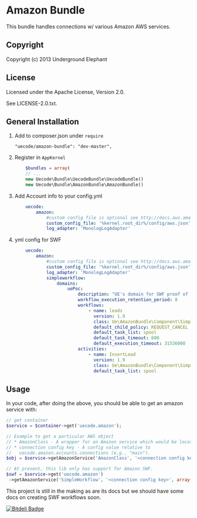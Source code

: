 Amazon Bundle
============

This bundle handles connections w/ various Amazon AWS services.

## Copyright

Copyright (c) 2013 Underground Elephant

## License

Licensed under the Apache License, Version 2.0.

See LICENSE-2.0.txt.

## General Installation

1. Add to composer.json under `require`

	```
	"uecode/amazon-bundle": "dev-master",
	```

2. Register in `AppKernel`

	``` php
		$bundles = array(
		// ...
		new Uecode\Bundle\UecodeBundle\UecodeBundle()
		new Uecode\Bundle\AmazonBundle\AmazonBundle()
	```

3. Add Account info to your config.yml

	```yml
        uecode:
            amazon:
                #custom config file is optional see http://docs.aws.amazon.com/aws-sdk-php/guide/latest/credentials.html for other configuration options    
                custom_config_file: '%kernel.root_dir%/config/aws.json'
                log_adapter: 'MonologLogAdapter'
	```

4. yml config for SWF

    ```yml
        uecode:
            amazon:
                #custom config file is optional see http://docs.aws.amazon.com/aws-sdk-php/guide/latest/credentials.html for other configuration options
                custom_config_file: '%kernel.root_dir%/config/aws.json'
                log_adapter: 'MonologLogAdapter'
                simpleworkflow:
                    domains:
                        uePoc:
                            description: "UE's domain for SWF proof of concept."
                            workflow_execution_retention_period: 8
                            workflows:
                                - name: leads
                                  version: 1.9
                                  class: Ue\AmazonBundle\Component\SimpleWorkFlow\v1_9\Decider
                                  default_child_policy: REQUEST_CANCEL
                                  default_task_list: spool
                                  default_task_timeout: 600
                                  default_execution_timeout: 31536000
                            activities:
                                - name: InsertLead
                                  version: 1.9
                                  class: Ue\AmazonBundle\Component\SimpleWorkFlow\v1_9\Activity\InsertLead
                                  default_task_list: spool
    ```

## Usage

In your code, after doing the above, you should be able to get an amazon service with:

```php
// get container
$service = $container->get('uecode.amazon');
```

```php
// Example to get a particular AWS object
// * AmazonClass - A wrapper for an Amazon service which would be located in Component/.
// * connection config key - A config value relative to
//   uecode.amazon.accounts.connections (e.g., "main").
$obj = $service->getAmazonService('AmazonClass', '<connection config key>', array(<service options>));
```

```php
// At present, this lib only has support for Amazon SWF.
$swf = $service->get('uecode.amazon')
 ->getAmazonService('SimpleWorkflow', '<connection config key>', array(<service options>));
```

This project is still in the making as are its docs but we should have some docs on
creating SWF workflows soon.


[![Bitdeli Badge](https://d2weczhvl823v0.cloudfront.net/uecode/amazon-bundle/trend.png)](https://bitdeli.com/free "Bitdeli Badge")

